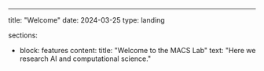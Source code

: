 ---
title: "Welcome"
date: 2024-03-25
type: landing

sections:
  - block: features
    content:
      title: "Welcome to the MACS Lab"
      text: "Here we research AI and computational science."

